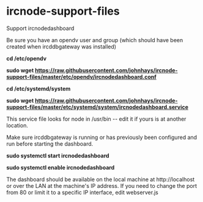 # ircnode-support-files
Support ircnodedashboard

Be sure you have an opendv user and group (which should have been created when ircddbgateway was installed)

**cd /etc/opendv**

**sudo wget https://raw.githubusercontent.com/johnhays/ircnode-support-files/master/etc/opendv/ircnodedashboard.conf**

**cd /etc/systemd/system**

**sudo wget https://raw.githubusercontent.com/johnhays/ircnode-support-files/master/etc/systemd/system/ircnodedashboard.service**

This service file looks for node in /usr/bin -- edit it if yours is at another location.

Make sure ircddbgateway is running or has previously been configured and run before starting the dashboard.

**sudo systemctl start ircnodedashboard**

**sudo systemctl enable ircnodedashboard**

The dashboard should be available on the local machine at http://localhost or over the LAN at the machine's IP address.  If you need to change the port from 80 or limit it to a specific IP interface, edit webserver.js
